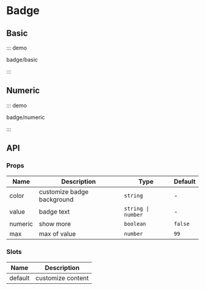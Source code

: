 # Badge

## Basic

::: demo

badge/basic

:::

## Numeric

::: demo

badge/numeric

:::

## API

### Props

| Name    | Description                | Type               | Default |
| ------- | -------------------------- | ------------------ | ------- |
| color   | customize badge background | `string`           | -       |
| value   | badge text                 | `string \| number` | -       |
| numeric | show more                  | `boolean`          | `false` |
| max     | max of value               | `number`           | `99`    |

### Slots

| Name    | Description       |
| ------- | ----------------- |
| default | customize content |
